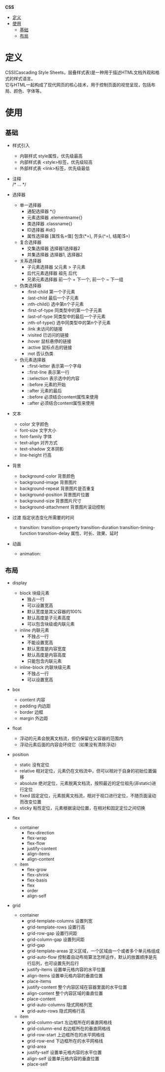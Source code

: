**CSS**
- [定义](#定义)
- [使用](#使用)
  - [基础](#基础)
  - [布局](#布局)

# 定义 #
CSS(Cascading Style Sheets，层叠样式表)是一种用于描述HTML文档外观和格式的样式语言。  
它与HTML一起构成了现代网页的核心技术，用于控制页面的视觉呈现，包括布局、颜色、字体等。

# 使用 #
## 基础 ##
- 样式引入
  - 内联样式  style属性，优先级最高
  - 内部样式表  \<style\>标签，优先级较高
  - 外部样式表  \<link\>标签，优先级最低
   
- 注释  
  /* ... */

- 选择器
  - 单一选择器
    - 通配选择器  *{}
    - 元素选择器  .elementname{}
    - 类选择器  .classname{}
    - ID选择器  #id{}
    - 属性选择器  [属性名=值] 包含(*=), 开头(^=), 结尾($=)
  - 复合选择器
    - 交集选择器  选择器1选择器2
    - 并集选择器  选择器1, 选择器2
  - 关系选择器
    - 子元素选择器  父元素 > 子元素
    - 后代元素选择器  祖先 后代
    - 兄弟元素选择器  前一个 + 下一个, 前一个 ~ 下一组
  - 伪类选择器
    - :first-child 第一个子元素
    - :last-child 最后一个子元素
    - :nth-child() 选中第n个子元素 
    - :first-of-type 同类型中的第一个子元素
    - :last-of-type 同类型中的最后一个子元素
    - :nth-of-type() 选中同类型中的第n个子元素
    - :link 未访问的链接
    - :visited 已访问的链接 
    - :hover 鼠标悬停的链接
    - :active 鼠标点击的链接
    - :not 否认伪类
  - 伪元素选择器
    - ::first-letter  表示第一个字母
    - ::first-line  表示第一行
    - ::selection  表示选中的内容
    - ::before  元素的开始
    - ::after  元素的最后
    - ::before  必须结合content属性来使用
    - ::after  必须结合content属性来使用
- 文本
  - color  文字颜色
  - font-size  文字大小
  - font-family  字体
  - text-align  对齐方式
  - text-shadow  文本阴影
  - line-height  行高
- 背景
  - background-color  背景颜色
  - background-image  背景图片
  - background-repeat  背景图片是否重复
  - background-position  背景图片位置
  - background-size  背景图片尺寸
  - background-attachment  背景图片滚动控制
- 过渡  指定状态变化所需要的时间
  - transition: transition-property transition-duration transition-timing-function transition-delay  属性、时长、效果、延时
- 动画  
  - animation: 

## 布局 ##
- display
  - block 块级元素
    - 独占一行
    - 可以设置宽高
    - 默认宽度是其父容器的100%
    - 默认高度是子元素高度
    - 可以包含块级或内联元素
  - inline 内联元素
    - 不独占一行
    - 不能设置宽高
    - 默认宽度是内容宽度
    - 默认高度是内容高度
    - 只能包含内联元素
  - inline-block 内联块级元素
    - 不独占一行
    - 可以设置宽高

- box
  - content 内容
  - padding 内边距
  - border 边框 
  - margin 外边距 

- float
  - 浮动的元素会脱离文档流，但仍保留在父容器的范围内
  - 浮动元素后面的内容会环绕它（如果没有清除浮动）
  
- position
  - static  没有定位
  - relative  相对定位，元素仍在文档流中，但可以相对于自身的初始位置偏移
  - absolute  绝对定位，元素脱离文档流，按照最近的定位祖先(非static)进行定位
  - fixed  固定定位，元素脱离文档流，相对于视口进行定位，不随页面滚动而改变位置
  - sticky  粘性定位，元素根据滚动位置，在相对和固定定位之间切换
	
- flex
  - container
      - flex-direction
      - flex-wrap
      - flex-flow
      - justify-content
      - align-items
      - align-content  
  - item
      - flex-grow
      - flex-shrink
      - flex-basis
      - flex
      - order 
      - align-self  
     
- grid
  - container
    - grid-template-columns  设置列宽
    - grid-template-rows  设置行高
    - grid-row-gap   设置行间距
    - grid-column-gap  设置列间距
    - grid-gap  
    - grid-template-areas  定义区域，一个区域由一个或者多个单元格组成
    - grid-auto-flow  控制着自动布局算法怎样运作，默认的放置顺序是先行后列，也可设置先列后行
    - justify-items  设置单元格内容的水平位置
    - align-items  设置单元格内容的垂直位置
    - place-items
    - justify-content  整个内容区域在容器里面的水平位置
    - align-content  整个内容区域的垂直位置
    - place-content
    - grid-auto-columns  隐式网格列宽
    - grid-auto-rows  隐式网格行高
  - item
    - grid-column-start  左边框所在的垂直网格线
    - grid-column-end  右边框所在的垂直网格线
    - grid-row-start  上边框所在的水平网格线
    - grid-row-end  下边框所在的水平网格线
    - grid-area  
    - justify-self  设置单元格内容的水平位置
    - align-self  设置单元格内容的垂直位置
    - place-self  